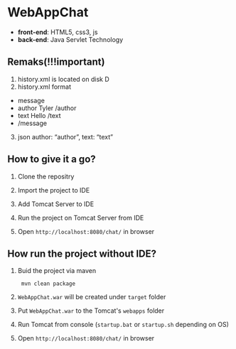 # WebAppChat

* **front-end**: HTML5, css3, js
* **back-end**: Java Servlet Technology

## Remaks(!!!important)

1. history.xml is located on disk D
2. history.xml format
* message
* author Tyler /author
* text Hello /text
* /message
3. json
		author: “author”,
          	text: “text”

## How to give it a go?

1. Clone the repositry
        
2. Import the project to IDE
        
3. Add Tomcat Server to IDE
        
4. Run the project on Tomcat Server from IDE

5. Open `http://localhost:8080/chat/` in browser


## How run the project without IDE?
        
1. Buid the project via maven
        
        mvn clean package
        
2. `WebAppChat.war` will be created under `target` folder
        
3. Put `WebAppChat.war` to the Tomcat's `webapps` folder
        
4. Run Tomcat from console (`startup.bat` or `startup.sh` depending on OS)

5. Open `http://localhost:8080/chat/` in browser
